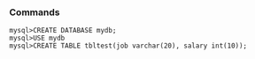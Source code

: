 ### Commands
    mysql>CREATE DATABASE mydb;
    mysql>USE mydb
    mysql>CREATE TABLE tbltest(job varchar(20), salary int(10));
   